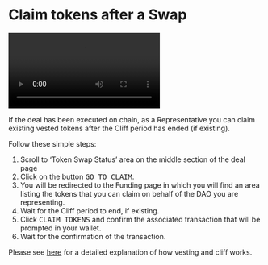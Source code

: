 # Claim tokens after a Swap

<video style="max-width: 100% !important; height: auto !important;" controls preload="auto"><source src="https://ik.imagekit.io/primedao/PrimeDeals/12-claim__h_EN9zdo.mp4" type="video/mp4">Your browser does not support the video tag.</video>

If the deal has been executed on chain, as a Representative you can claim existing vested tokens after the Cliff period has ended (if existing). 

Follow these simple steps:

1. Scroll to ‘Token Swap Status’ area on the middle section of the deal page 
2. Click on the button <kbd>GO TO CLAIM</kbd>. 
3. You will be redirected to the Funding page in which you will find an area listing the tokens that you can claim on behalf of the DAO you are representing.
4. Wait for the Cliff period to end, if existing. 
5. Click <kbd>CLAIM TOKENS</kbd> and confirm the associated transaction that will be prompted in your wallet.
6. Wait for the confirmation of the transaction.

Please see <a href="/documentation/TokenSwapFAQ#what-are-the-vesting-setup-and-the-cliff-period">here</a> for a detailed explanation of how vesting and cliff works.